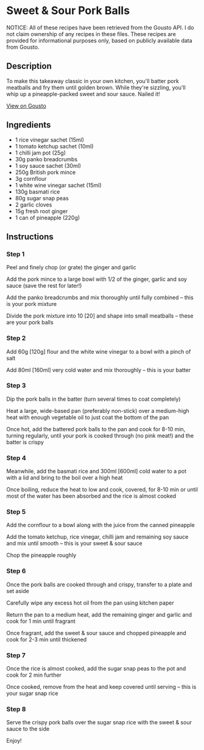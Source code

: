 # Sweet & Sour Pork Balls

NOTICE: All of these recipes have been retrieved from the Gousto API. I do not claim ownership of any recipes in these files. These recipes are provided for informational purposes only, based on publicly available data from Gousto.

## Description

To make this takeaway classic in your own kitchen, you'll batter pork meatballs and fry them until golden brown. While they're sizzling, you'll whip up a pineapple-packed sweet and sour sauce. Nailed it!

[View on Gousto](https://www.gousto.co.uk/recipes/cookbook/sweet-sour-pork-balls)

## Ingredients

- 1 rice vinegar sachet (15ml)
- 1 tomato ketchup sachet (10ml)
- 1  chilli jam pot (25g)
- 30g panko breadcrumbs
- 1 soy sauce sachet (30ml)
- 250g British pork mince
- 3g cornflour
- 1 white wine vinegar sachet (15ml)
- 130g basmati rice
- 80g sugar snap peas
- 2 garlic cloves
- 15g fresh root ginger
- 1 can of pineapple (220g)

## Instructions


### Step 1

Peel and finely chop (or grate) the ginger and garlic

Add the pork mince to a large bowl with 1/2 of the ginger, garlic and soy sauce (save the rest for later!)

Add the panko breadcrumbs and mix thoroughly until fully combined – this is your pork mixture

Divide the pork mixture into 10 <span class="text-danger">[20]</span> and shape into small meatballs – these are your pork balls


### Step 2

Add 60g <span class="text-danger">[120g]</span> flour and the white wine vinegar to a bowl with a pinch of salt

Add 80ml <span class="text-danger">[160ml] </span>very cold water and mix thoroughly – this is your batter


### Step 3

Dip the pork balls in the batter (turn several times to coat completely)

Heat a large, wide-based pan (preferably non-stick) over a medium-high heat with enough vegetable oil to just coat the bottom of the pan

Once hot, add the battered pork balls to the pan and cook for 8-10 min, turning regularly, until your pork is cooked through (no pink meat!) and the batter is crispy


### Step 4

Meanwhile, add the basmati rice and 300ml <span class="text-danger">[600ml]</span> cold water to a pot with a lid and bring to the boil over a high heat

Once boiling, reduce the heat to low and cook, covered, for 8-10 min or until most of the water has been absorbed and the rice is almost cooked


### Step 5

Add the cornflour to a bowl along with the juice from the canned pineapple

Add the tomato ketchup, rice vinegar, chilli jam and remaining soy sauce and mix until smooth – this is your sweet & sour sauce

Chop the pineapple roughly


### Step 6

Once the pork balls are cooked through and crispy, transfer to a plate and set aside

Carefully wipe any excess hot oil from the pan using kitchen paper

Return the pan to a medium heat, add the remaining ginger and garlic and cook for 1 min until fragrant

Once fragrant, add the sweet & sour sauce and chopped pineapple and cook for 2-3 min until thickened


### Step 7

Once the rice is almost cooked, add the sugar snap peas to the pot and cook for 2 min further

Once cooked, remove from the heat and keep covered until serving – this is your sugar snap rice

### Step 8

Serve the crispy pork balls over the sugar snap rice with the sweet & sour sauce to the side

Enjoy!

